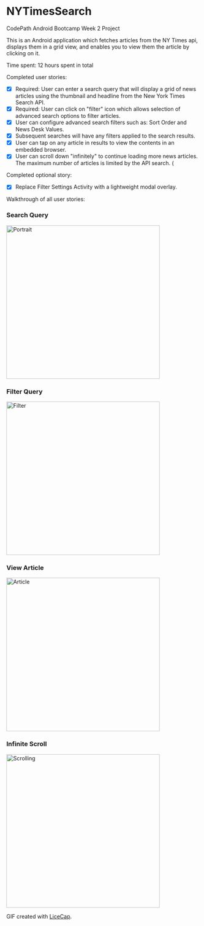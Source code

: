 # NYTimesSearch
CodePath Android Bootcamp Week 2 Project 

This is an Android application which fetches articles from the NY Times api, displays them in a grid view, and enables you to view them the article by clicking on it.

Time spent: 12 hours spent in total

Completed user stories:

 * [x] Required: User can enter a search query that will display a grid of news articles using the thumbnail and headline from the New York Times Search API.
 * [x] Required: User can click on "filter" icon which allows selection of advanced search options to filter articles.
 * [x] User can configure advanced search filters such as: Sort Order and News Desk Values.
 * [x] Subsequent searches will have any filters applied to the search results. 
 * [x] User can tap on any article in results to view the contents in an embedded browser.
 * [x] User can scroll down "infinitely" to continue loading more news articles. The maximum number of articles is limited by the API search. (
 
 Completed optional story:
 * [x] Replace Filter Settings Activity with a lightweight modal overlay.
 
Walkthrough of all user stories:

### Search Query
<img src='http://i66.tinypic.com/of95rl.jpg' title='Search Query' width='400' alt='Portrait' /> 

### Filter Query
<img src='http://i65.tinypic.com/auayxi.gif' title='Filter Query' width='400' alt='Filter' /> 

### View Article
<img src='http://i64.tinypic.com/wikepu.gif' title='View Article' width='400' alt='Article' /> 

### Infinite Scroll
<img src='http://i65.tinypic.com/148fyhc.gif' title='Infinite Scrolling' width='400' alt='Scrolling' /> 

GIF created with [LiceCap](http://www.cockos.com/licecap/).

